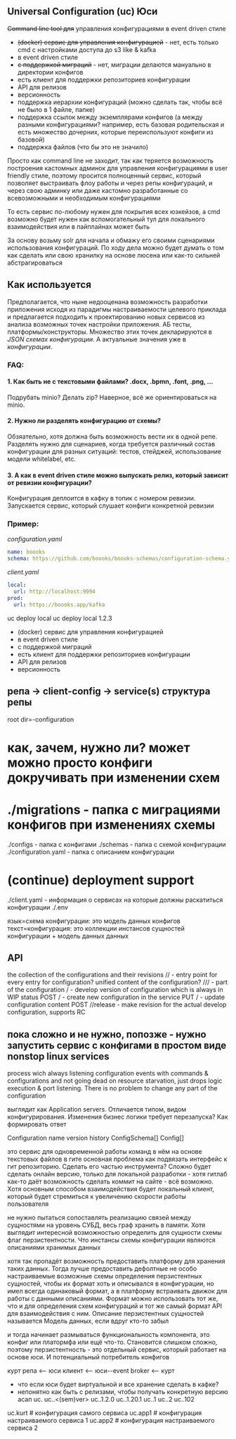 Universal Configuration (uc) Юси
---
~~Command line tool для~~ управления конфигурациями в event driven стиле
- ~~(docker) сервис для управления конфигурацией~~ - нет, есть только cmd с настройками доступа до s3 like & kafka
- в event driven стиле
- ~~с поддержкой миграций~~ - нет, миграции делаются мануально в директории конфигов
- есть клиент для поддержки репозиториев конфигурации
- API для релизов
- версионность
- поддержка иерархии конфигураций (можно сделать так, чтобы всё не было в 1 файле, папке)
- поддержка ссылок между экземплярами конфигов (а между разными конфигурациями? например, есть базовая родительская и есть множество дочерних, которые переиспользуют конфиги из базовой)
- поддержка файлов (что бы это не значило)

Просто как command line не заходит, так как теряется возможность построения кастомных админок для управления конфигурациями в user friendly стиле, поэтому просится полноценный сервис, который позволяет выстраивать флоу работы и через репы конфигураций, и через свою админку или даже кастомно разработанные со всевозможными и необходимым конфигурациями

То есть сервис по-любому нужен для покрытия всех юзкейзов, а cmd возможно будет нужен как вспомогательный тул для локального взаимодействия или в пайплайнах может быть

За основу возьму solr для начала и обмажу его своими сценариями использования конфигураций. По ходу дела можно будет думать о том как сделать или свою хранилку на основе люсена или как-то сильней абстрагироваться

## Как используется
Предполагается, что ныне недооценана возможность разработки приложения исходя из парадигмы настраиваемости целевого приклада и предлагается подходить к проектированию новых сервисов из анализа возможных точек настройки приложения. АБ тесты, платформы/конструкторы. Множество этих точек декларируются в _JSON схемах конфигурации_. А актуальные значения уже в _конфигурации_. 

### FAQ:  
#### 1. Как быть не с текстовыми файлами? .docx, .bpmn, .font, .png, ...  
Подрубать minio? Делать zip? Наверное, всё же ориентироваться на minio. 
#### 2. Нужно ли разделять конфигурацию от схемы? 
Обзяательно, хотя должна быть возможность вести их в одной репе. Разделять нужно для сценариев, когда требуется различный состав конфигурации для разных ситуаций: тестов, стейджей, использование модели whitelabel, etc.
#### 3. А как в event driven стиле можно выпускать релиз, который зависит от ревизии конфигурации?
Конфигурация деплоится в кафку в топик с номером ревизии. Запускается сервис, который слушает конфиги конкретной ревизии


### Пример:
_configuration.yaml_
```yaml
name: boooks
schema: https://github.com/boooks/boooks-schemas/configuration-schema.yaml
```  

_client.yaml_
```yaml
local:
  url: http://localhost:9094
prod:
  url: https://boooks.app/kafka
```
uc deploy local
uc deploy local 1.2.3



- (docker) сервис для управления конфигурацией
- в event driven стиле
- с поддержкой миграций
- есть клиент для поддержки репозиториев конфигурации
- API для релизов
- версионность


репа -> client-config -> service(s)
структура репы
---
root dir=<project>-configuration
# как, зачем, нужно ли? может можно просто конфиги докручивать при изменении схем
# ./migrations 			- папка с миграциями конфигов при изменениях схемы
./configs 				- папка с конфигами
./schemas 				- папка с схемой конфигурации
./configuration.yaml	- папка с описанием конфигурации
# (continue) deployment support
./client.yaml 			- информация о сервисах на которые должны раскатиться конфигурации
./.env

язык=схема конфигурации: это модель данных конфигов
текст=конфигурация: это коллекции инстансов сущностей конфигурации + модель данных данных


API
---
the collection of the configurations and their revisions
/<name>/<semantic-version> - entry point for every entry for configuration? unified content of the configuration?
/<name>/<semantic-version>/<path> - part of the configuration
/<name> - develop version of configuration which is always in WIP status
POST /<name> - create new configuration in the service
PUT /<name> - update configuration content
POST /<name>/release - make revision for the actual develop configuration, supports RC


пока сложно и не нужно, попозже - нужно запустить сервис с конфигами в простом виде
nonstop linux services
---
process wich always listening configuration events with commands & configurations and not going dead on resource starvation, just drops logic execution & port listening. There is no problem to
change any part of the configuration

выглядит как Application servers. Отличается типом, видом конфигурирования. Изменения бизнес логики требует перезапуска? Как формировать ответ


Configuration
name
version
history
ConfigSchema[]
Config[]

это сервис для одновременной работы команд в нём на основе текстовых файлов в гите
основная проблема как подвязать интерфейс к гит репозиторию. Сделать его частью инструмента?
Сложно будет сделать онлайн версию, только для локальной разработки - хотя гитлаб как-то даёт
возможность сделать коммит на сайте - всё возможно. Хотя основным способом взаимодействия будет
локальный клиент, который будет стремиться к увеличению скорости работы пользователя

не нужно пытаться сопоставлять реализацию связей между сущностями на уровень СУБД, весь граф
хранить в памяти. Хотя выглядит интересной возможностью определить для сущности схемы флаг
перзистентности. Что инстансы схемы конфигурации являются описаниями хранимых данных

хотя так пропадёт возможность предоставить платформу для хранения таких данных. Тогда лучше
предоставить дефолтные не особо настраиваемые возможные схемы определения перзистентных
сущностей, чтобы их формат хоть и описывался в конфигурации, но имел всегда одинаковый формат,
а в платформу встраивать движок для работы с данными описаниями. Формат можно использовать тот
же, что и для определения схем конфигураций и тот же самый формат API для взаимодействия с ним.
Описание перзистентных сущностей называется Модель данных, если вдруг кто-то забыл

и тогда начинает размываться функциональность компонента, это конфиг или платормфа или ещё что-то.
Становится слишком сложно, поэтому перзистентность - это отдельный сервис, который работает на
основе юси. И потенциальный потребитель конфигов

курт репа <-- юси клиент <-- юси--event broker <-- курт
- что если юси будет виртуальной и все хранение сделать в кафке?
- непонятно как быть с релизами, чтобы получать конкретную версию асап
  uc.<config-mnemonic>
  uc.<config-mnemonic>.<(sem)ver>
  uc.<config-mnemonic>.1.2.0
  uc.<config-mnemonic>.1.20.1
  uc.<config-mnemonic>.1
  uc.<config-mnemonic>.2
  uc.<config-mnemonic>.102

uc.kurt # конфигурация самого сервиса
uc.app1 # конфигурация настраиваемого сервиса 1
uc.app2 # конфигурация настраиваемого сервиса 2
